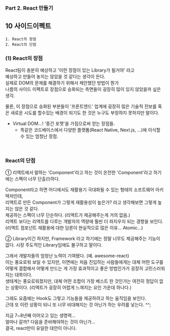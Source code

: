 ### Part 2. React 만들기

## 10 사이드이펙트

```
1. React의 장점
2. React의 단점
```

### (1) React의 장점

React팀이 충분히 예상하고 '이런 장점이 있는 Library가 될거야' 라고<br />
예상하고 만들어 놓지는 않았을 것 같다는 생각이 든다.<br />
실제로 DOM의 문제를 해결하기 위해서 제안했던 방법이 뭔가<br />
나름의 사이드 이펙트로 장점으로 승화되는 측면들이 굉장히 많이 있지 않았을까 싶은 생각.<br />

물론, 이 장점으로 승화된 부분들이 '프론트엔드' 업계에 굉장히 많은 기술적 진보를 혹은 새로운 시도를 할수있는 배경이 되기도 한 것은 누구도 부정하지 못하지만 말이다.<br />

- Virtual DOM...! '중간 포맷'을 가짐으로써 얻는 장점들.
  - 똑같은 코드베이스에서 다양한 플랫폼(React Native, Next.js, ...)에 이식할 수 있는 엄청난 장점.

<br />

### React의 단점

① 리액트에서 말하는 'Component'라고 하는 것이 온전한 'Component'라고 하기에는 스펙이 너무 단출(!)하다.

Component라고 하면 어디에서도 재활용기 극대화될 수 있는 형태의 소프트웨어 아키텍처인데, <br />
리액트로 만든 Component가 그렇게 재활용성이 높은가? 라고 생각해보면 그렇게 높지는 않은 것 같다. <br />
제공하는 스펙이 너무 단순하다. (리액트가 제공해주는게 거의 없음.) <br />
리액트 보다는 리액트를 다루는 개발자의 역량에 훨씬 더 좌지우지 되는 경향을 보인다.<br />
(리액트 컴포넌트 재활용에 대한 담론이 현실적으로 많은 이유... Atomic...)

② Library이긴 하지만, Framework 라고 하기에는 정말 너무도 제공해주는 기능이 없다. 시장 주도적인 Library임에도 불구하고 말이다.

그래서 개발자들의 엄청난 노력이 기여됐다. (예. awesome-react)<br />
이는 풍요로워 보일 수 있지만, 이면에는 처음 진입하는 사람들에게는 대체 어떤 도구를 어떻게 결합해서 어떻게 만드는 게 가장 효과적이고 좋은 방법인가가 굉장히 고민스러워지는 대목이다.<br />
생태계는 풍요로워졌지만, 대체 어떤 조합이 가장 베스트 한 것인가는 여전히 정답이 없는 상황이다. (리액트가 굉장히 어렵게 느껴지는 요인 가운데 하나다.)<br />

그래도 요즘에는 Hook도 그렇고 기능들을 제공하려고 하는 움직임을 보인다.<br />
근데 또 이런 상황이 되니 또 너무 비대해지는 것 아닌가 하는 우려를 낳는다. ^^; <br />

지금 7~8년째 이어오고 있는 생명력...<br />
얼마나 갈까? 다음을 준비해야하는 것이 아닌가...<br />
결국, react만이 유일한 대안이 아니다.
